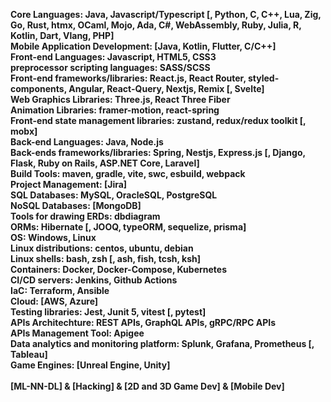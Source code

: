 **Core Languages: Java, Javascript/Typescript [, Python, C, C++, Lua, Zig, Go, Rust, htmx, OCaml, Mojo, Ada, C#, WebAssembly, Ruby, Julia, R, Kotlin, Dart, Vlang, PHP]**\
**Mobile Application Development: [Java, Kotlin, Flutter, C/C++]**\
**Front-end Languages: Javascript, HTML5, CSS3**\
**preprocessor scripting languages: SASS/SCSS**\
**Front-end frameworks/libraries: React.js, React Router, styled-components, Angular, React-Query, Nextjs, Remix [, Svelte]**\
**Web Graphics Libraries: Three.js, React Three Fiber**\
**Animation Libraries: framer-motion, react-spring**\
**Front-end state management libraries: zustand, redux/redux toolkit [, mobx]**\
**Back-end Languages: Java, Node.js**\
**Back-ends frameworks/libraries: Spring, Nestjs, Express.js [, Django, Flask, Ruby on Rails, ASP.NET Core, Laravel]**\
**Build Tools: maven, gradle, vite, swc, esbuild, webpack**\
**Project Management: [Jira]**\
**SQL Databases: MySQL, OracleSQL, PostgreSQL**\
**NoSQL Databases: [MongoDB]**\
**Tools for drawing ERDs: dbdiagram**\
**ORMs: Hibernate [, JOOQ, typeORM, sequelize, prisma]**\
**OS: Windows, Linux**\
**Linux distributions: centos, ubuntu, debian**\
**Linux shells: bash, zsh [, ash, fish, tcsh, ksh]**\
**Containers: Docker, Docker-Compose, Kubernetes**\
**CI/CD servers: Jenkins, Github Actions**\
**IaC: Terraform, Ansible**\
**Cloud: [AWS, Azure]**\
**Testing libraries: Jest, Junit 5, vitest [, pytest]**\
**APIs Architechture: REST APIs, GraphQL APIs, gRPC/RPC APIs**\
**APIs Management Tool: Apigee**\
**Data analytics and monitoring platform: Splunk, Grafana, Prometheus [, Tableau]**\
**Game Engines: [Unreal Engine, Unity]**\
\
**[ML-NN-DL] & [Hacking] & [2D and 3D Game Dev] & [Mobile Dev]**

<!---
tariq-almalki/tariq-almalki is a ✨ special ✨ repository because its `README.md` (this file) appears on your GitHub profile.
You can click the Preview link to take a look at your changes.
--->
